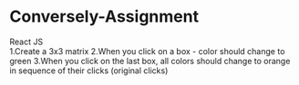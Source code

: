 # Conversely-Assignment
React JS  
1.Create a 3x3 matrix 
2.When you click on a box - color should change to green 
3.When you click on the last box, all colors should change to orange in sequence of their clicks (original clicks)
